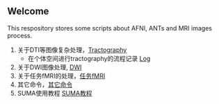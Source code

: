 ## Welcome
This respository stores some scripts about AFNI, ANTs and MRI images process.
1. 关于DTI等图像复杂处理，[Tractography](https://github.com/Roger1219/Medical_Images_Process/blob/main/Tractography_scripts.md)
     * 在个体空间进行tractography的流程记录 [Log](https://github.com/Roger1219/Medical_Images_Process/blob/main/log.md)
2. 关于DWI图像处理, [DWI](https://github.com/Roger1219/Medical_Images_Process/blob/main/DWI_image_process_scripts.md)
3. 关于任务fMRI的处理，[任务fMRI](https://github.com/Roger1219/Medical_Images_Process/blob/main/fMRI_scripts.md)
4. 其它命令，[其它命令](https://github.com/Roger1219/Medical_Images_Process/blob/main/Other_programs.md)
5. SUMA使用教程 [SUMA教程](https://github.com/Roger1219/Medical_Images_Process/blob/main/SUMA_intro.md)